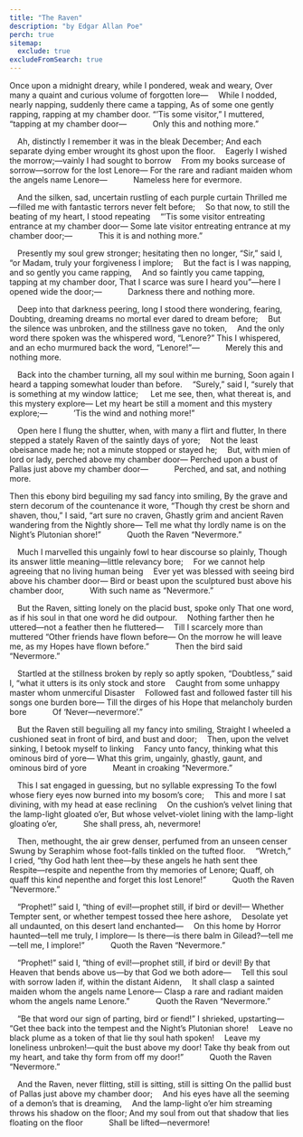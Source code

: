 ```yaml
---
title: "The Raven"
description: "by Edgar Allan Poe"
perch: true
sitemap:
  exclude: true
excludeFromSearch: true
---
```


Once upon a midnight dreary, while I pondered, weak and weary,
Over many a quaint and curious volume of forgotten lore—
&emsp;While I nodded, nearly napping, suddenly there came a tapping,
As of some one gently rapping, rapping at my chamber door.
“’Tis some visitor,” I muttered, “tapping at my chamber door—
&emsp;&emsp;&emsp;Only this and nothing more.”

&emsp;Ah, distinctly I remember it was in the bleak December;
And each separate dying ember wrought its ghost upon the floor.
&emsp;Eagerly I wished the morrow;—vainly I had sought to borrow
&emsp;From my books surcease of sorrow—sorrow for the lost Lenore—
For the rare and radiant maiden whom the angels name Lenore—
&emsp;&emsp;&emsp;Nameless here for evermore.

&emsp;And the silken, sad, uncertain rustling of each purple curtain
Thrilled me—filled me with fantastic terrors never felt before;
&emsp;So that now, to still the beating of my heart, I stood repeating
&emsp;“’Tis some visitor entreating entrance at my chamber door—
Some late visitor entreating entrance at my chamber door;—
&emsp;&emsp;&emsp;This it is and nothing more.”

&emsp;Presently my soul grew stronger; hesitating then no longer,
“Sir,” said I, “or Madam, truly your forgiveness I implore;
&emsp;But the fact is I was napping, and so gently you came rapping,
&emsp;And so faintly you came tapping, tapping at my chamber door,
That I scarce was sure I heard you”—here I opened wide the door;—
&emsp;&emsp;&emsp;Darkness there and nothing more.

&emsp;Deep into that darkness peering, long I stood there wondering, fearing,
Doubting, dreaming dreams no mortal ever dared to dream before;
&emsp;But the silence was unbroken, and the stillness gave no token,
&emsp;And the only word there spoken was the whispered word, “Lenore?”
This I whispered, and an echo murmured back the word, “Lenore!”—
&emsp;&emsp;&emsp;Merely this and nothing more.

&emsp;Back into the chamber turning, all my soul within me burning,
Soon again I heard a tapping somewhat louder than before.
&emsp;“Surely,” said I, “surely that is something at my window lattice;
&emsp;  Let me see, then, what thereat is, and this mystery explore—
Let my heart be still a moment and this mystery explore;—
&emsp;&emsp;&emsp;’Tis the wind and nothing more!”

&emsp;Open here I flung the shutter, when, with many a flirt and flutter,
In there stepped a stately Raven of the saintly days of yore;
&emsp;Not the least obeisance made he; not a minute stopped or stayed he;
&emsp;But, with mien of lord or lady, perched above my chamber door—
Perched upon a bust of Pallas just above my chamber door—
&emsp;&emsp;&emsp;Perched, and sat, and nothing more.

Then this ebony bird beguiling my sad fancy into smiling,
By the grave and stern decorum of the countenance it wore,
“Though thy crest be shorn and shaven, thou,” I said, “art sure no craven,
Ghastly grim and ancient Raven wandering from the Nightly shore—
Tell me what thy lordly name is on the Night’s Plutonian shore!”
&emsp;&emsp;&emsp;Quoth the Raven “Nevermore.”

&emsp;Much I marvelled this ungainly fowl to hear discourse so plainly,
Though its answer little meaning—little relevancy bore;
&emsp;For we cannot help agreeing that no living human being
&emsp;Ever yet was blessed with seeing bird above his chamber door—
Bird or beast upon the sculptured bust above his chamber door,
&emsp;&emsp;&emsp;With such name as “Nevermore.”

&emsp;But the Raven, sitting lonely on the placid bust, spoke only
That one word, as if his soul in that one word he did outpour.
&emsp;Nothing farther then he uttered—not a feather then he fluttered—
&emsp;Till I scarcely more than muttered “Other friends have flown before—
On the morrow he will leave me, as my Hopes have flown before.”
&emsp;&emsp;&emsp;Then the bird said “Nevermore.”

&emsp;Startled at the stillness broken by reply so aptly spoken,
“Doubtless,” said I, “what it utters is its only stock and store
&emsp;Caught from some unhappy master whom unmerciful Disaster
&emsp;Followed fast and followed faster till his songs one burden bore—
Till the dirges of his Hope that melancholy burden bore
&emsp;&emsp;&emsp;Of ‘Never—nevermore’.”

&emsp;But the Raven still beguiling all my fancy into smiling,
Straight I wheeled a cushioned seat in front of bird, and bust and door;
&emsp;Then, upon the velvet sinking, I betook myself to linking
&emsp;Fancy unto fancy, thinking what this ominous bird of yore—
What this grim, ungainly, ghastly, gaunt, and ominous bird of yore
&emsp;&emsp;&emsp;Meant in croaking “Nevermore.”

&emsp;This I sat engaged in guessing, but no syllable expressing
To the fowl whose fiery eyes now burned into my bosom’s core;
&emsp;This and more I sat divining, with my head at ease reclining
&emsp;On the cushion’s velvet lining that the lamp-light gloated o’er,
But whose velvet-violet lining with the lamp-light gloating o’er,
&emsp;&emsp;&emsp;She shall press, ah, nevermore!

&emsp;Then, methought, the air grew denser, perfumed from an unseen censer
Swung by Seraphim whose foot-falls tinkled on the tufted floor.
&emsp;“Wretch,” I cried, “thy God hath lent thee—by these angels he hath sent thee
&emsp;Respite—respite and nepenthe from thy memories of Lenore;
Quaff, oh quaff this kind nepenthe and forget this lost Lenore!”
&emsp;&emsp;&emsp;Quoth the Raven “Nevermore.”

&emsp;“Prophet!” said I, “thing of evil!—prophet still, if bird or devil!—
Whether Tempter sent, or whether tempest tossed thee here ashore,
&emsp;Desolate yet all undaunted, on this desert land enchanted—
&emsp;On this home by Horror haunted—tell me truly, I implore—
Is there—is there balm in Gilead?—tell me—tell me, I implore!”
&emsp;&emsp;&emsp;Quoth the Raven “Nevermore.”

&emsp;“Prophet!” said I, “thing of evil!—prophet still, if bird or devil!
By that Heaven that bends above us—by that God we both adore—
&emsp;Tell this soul with sorrow laden if, within the distant Aidenn,
&emsp;It shall clasp a sainted maiden whom the angels name Lenore—
Clasp a rare and radiant maiden whom the angels name Lenore.”
&emsp;&emsp;&emsp;Quoth the Raven “Nevermore.”

&emsp;“Be that word our sign of parting, bird or fiend!” I shrieked, upstarting—
“Get thee back into the tempest and the Night’s Plutonian shore!
&emsp;Leave no black plume as a token of that lie thy soul hath spoken!
&emsp;Leave my loneliness unbroken!—quit the bust above my door!
Take thy beak from out my heart, and take thy form from off my door!”
&emsp;&emsp;&emsp;Quoth the Raven “Nevermore.”

&emsp;And the Raven, never flitting, still is sitting, still is sitting
On the pallid bust of Pallas just above my chamber door;
&emsp;And his eyes have all the seeming of a demon’s that is dreaming,
&emsp;And the lamp-light o’er him streaming throws his shadow on the floor;
And my soul from out that shadow that lies floating on the floor
&emsp;&emsp;&emsp;Shall be lifted—nevermore!
